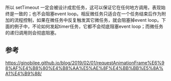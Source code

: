 所以 setTimeout 一定会被设计成宏任务，这可以保证它在任何地方调用，表现始终是一致的；也不会阻塞event loop。相反微任务只适合在一个任务结束后作为附加的流程控制，如果在微任务中反复触发其它微任务，就会阻塞掉event loop。下面的例子中，不论如何发起timer任务，它都不会彻底阻塞event loop；而微任务的递归调用则会彻底阻塞。

## 参考
https://ginobilee.github.io/blog/2019/02/01/requestAnimationFrame%E6%98%AF%E4%B8%80%E4%B8%AA%E5%AE%8F%E4%BB%BB%E5%8A%A1%E4%B9%88/